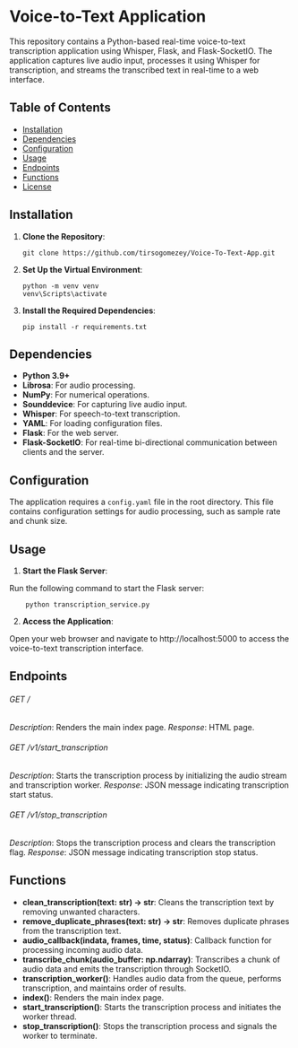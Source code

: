 # Voice-to-Text Application

This repository contains a Python-based real-time voice-to-text transcription application using Whisper, Flask, and Flask-SocketIO. The application captures live audio input, processes it using Whisper for transcription, and streams the transcribed text in real-time to a web interface.

## Table of Contents

- [Installation](#installation)
- [Dependencies](#dependencies)
- [Configuration](#configuration)
- [Usage](#usage)
- [Endpoints](#endpoints)
- [Functions](#functions)
- [License](#license)

## Installation

1. **Clone the Repository**:

    ```
    git clone https://github.com/tirsogomezey/Voice-To-Text-App.git
    ```

2. **Set Up the Virtual Environment**:

    ```
    python -m venv venv
    venv\Scripts\activate
    ```

3. **Install the Required Dependencies**:

    ```
    pip install -r requirements.txt
    ```

## Dependencies

- **Python 3.9+**
- **Librosa**: For audio processing.
- **NumPy**: For numerical operations.
- **Sounddevice**: For capturing live audio input.
- **Whisper**: For speech-to-text transcription.
- **YAML**: For loading configuration files.
- **Flask**: For the web server.
- **Flask-SocketIO**: For real-time bi-directional communication between clients and the server.

## Configuration

The application requires a `config.yaml` file in the root directory. This file contains configuration settings for audio processing, such as sample rate and chunk size.

## Usage
1. **Start the Flask Server**:

Run the following command to start the Flask server:
```
    python transcription_service.py
```

2. **Access the Application**:

Open your web browser and navigate to http://localhost:5000 to access the voice-to-text transcription interface.

## Endpoints

###### GET /
*Description*: Renders the main index page.
*Response*: HTML page.

###### GET /v1/start_transcription
*Description*: Starts the transcription process by initializing the audio stream and transcription worker.
*Response*: JSON message indicating transcription start status.

###### GET /v1/stop_transcription
*Description*: Stops the transcription process and clears the transcription flag.
*Response*: JSON message indicating transcription stop status.

## Functions
* **clean_transcription(text: str) -> str**: Cleans the transcription text by removing unwanted characters.
* **remove_duplicate_phrases(text: str) -> str**: Removes duplicate phrases from the transcription text.
* **audio_callback(indata, frames, time, status)**: Callback function for processing incoming audio data.
* **transcribe_chunk(audio_buffer: np.ndarray)**: Transcribes a chunk of audio data and emits the transcription through SocketIO.
* **transcription_worker()**: Handles audio data from the queue, performs transcription, and maintains order of results.
* **index()**: Renders the main index page.
* **start_transcription()**: Starts the transcription process and initiates the worker thread.
* **stop_transcription()**: Stops the transcription process and signals the worker to terminate.
